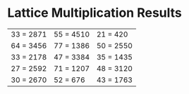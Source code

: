 # Lattice Multiplication Results

|   |   |   |
|---|---|---|
| 33 = 2871 | 55 = 4510 | 21 = 420 |
| 64 = 3456 | 77 = 1386 | 50 = 2550 |
| 33 = 2178 | 47 = 3384 | 35 = 1435 |
| 27 = 2592 | 71 = 1207 | 48 = 3120 |
| 30 = 2670 | 52 = 676 | 43 = 1763 |
